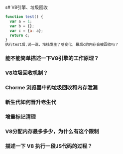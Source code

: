 s# V8引擎、垃圾回收


```JavaScript
function test() {  
  var a = 1;  
  var b = {};  
  var c = {a: a};  
  return c;
} 
执行test后,说一说，堆栈发生了啥变化，最后c的内存会被回收吗？
```

### 能不能简单描述一下V8引擎的工作原理？

### V8垃圾回收机制？

### Chorme 浏览器中的垃圾回收和内存泄漏

### 新生代如何晋升老生代

### 增量标记清理

### V8分配内存最多多少，为什么有这个限制

### 描述一下 V8 执行一段JS代码的过程？

